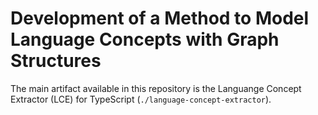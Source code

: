 # Development of a Method to Model Language Concepts with Graph Structures

The main artifact available in this repository is the Languange Concept Extractor (LCE) for TypeScript (`./language-concept-extractor`).